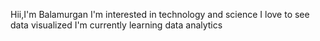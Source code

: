 Hii,I'm Balamurgan
I'm interested in technology and science
I love to see data visualized
I'm currently learning data analytics

